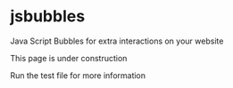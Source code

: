 # jsbubbles
Java Script Bubbles for extra interactions on your website

This page is under construction

Run the test file for more information
